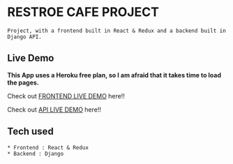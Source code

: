 # RESTROE CAFE PROJECT 

```
Project, with a frontend built in React & Redux and a backend built in Django API.
```

## Live Demo

**This App uses a Heroku free plan, so I am afraid that it takes time to load the pages.**

Check out [FRONTEND LIVE DEMO](https://restore-cafe-frontend-rahul.herokuapp.com/) here!!

Check out [API LIVE DEMO](https://restore-cafe-backend-rahul.herokuapp.com/admin/) here!!

## Tech used

```
* Frontend : React & Redux
* Backend : Django
```
